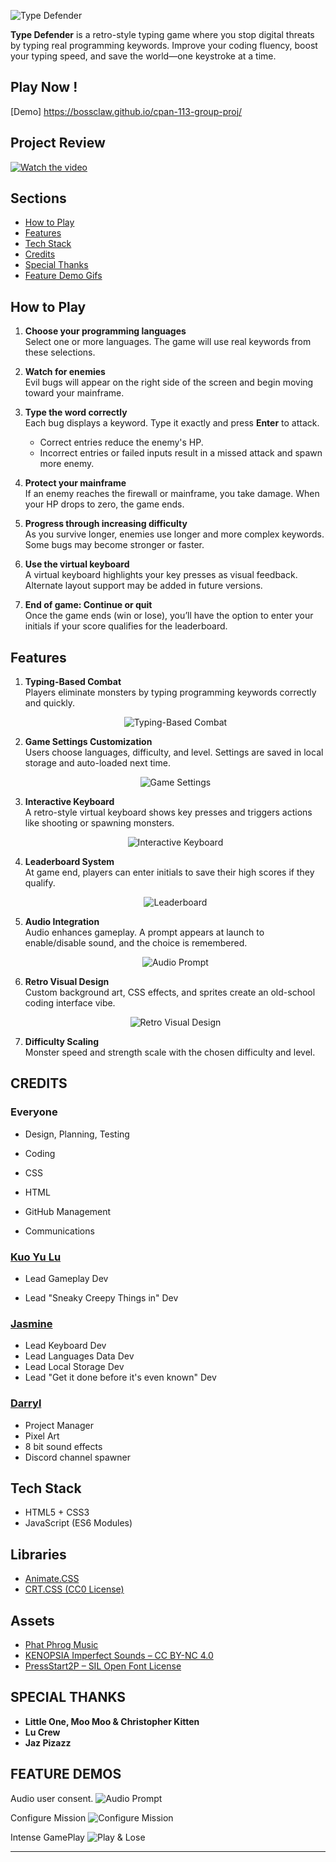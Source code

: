 ![Type Defender](img/assets/logo.png)

**Type Defender** is a retro-style typing game where you stop digital threats by typing real programming keywords. Improve your coding fluency, boost your typing speed, and save the world—one keystroke at a time.

## Play Now !

[Demo] https://bossclaw.github.io/cpan-113-group-proj/


## Project Review
[![Watch the video](https://img.youtube.com/vi/1b4TxSrrb9I/hqdefault.jpg)](https://www.youtube.com/watch?v=1b4TxSrrb9I)


## Sections

- [How to Play](#how-to-play)
- [Features](#features)
- [Tech Stack](#tech-stack)
- [Credits](#credits)
- [Special Thanks](#special-thanks)
- [Feature Demo Gifs](#feature-demos)

## How to Play

1. **Choose your programming languages**  
   Select one or more languages. The game will use real keywords from these selections.

2. **Watch for enemies**  
   Evil bugs will appear on the right side of the screen and begin moving toward your mainframe.

3. **Type the word correctly**  
   Each bug displays a keyword. Type it exactly and press **Enter** to attack.

   - Correct entries reduce the enemy's HP.
   - Incorrect entries or failed inputs result in a missed attack and spawn more enemy.

4. **Protect your mainframe**  
   If an enemy reaches the firewall or mainframe, you take damage. When your HP drops to zero, the game ends.

5. **Progress through increasing difficulty**  
   As you survive longer, enemies use longer and more complex keywords. Some bugs may become stronger or faster.

6. **Use the virtual keyboard**  
   A virtual keyboard highlights your key presses as visual feedback. Alternate layout support may be added in future versions.

7. **End of game: Continue or quit**  
   Once the game ends (win or lose), you’ll have the option to enter your initials if your score qualifies for the leaderboard.

## Features

1. **Typing-Based Combat**  
   Players eliminate monsters by typing programming keywords correctly and quickly.
   <p align="center">
     <img src="img/assets/gameplay-2.png" alt="Typing-Based Combat">
   </p>

2. **Game Settings Customization**  
   Users choose languages, difficulty, and level. Settings are saved in local storage and auto-loaded next time.
   <p align="center">
     <img src="img/assets/config.png" alt="Game Settings">
   </p>

3. **Interactive Keyboard**  
   A retro-style virtual keyboard shows key presses and triggers actions like shooting or spawning monsters.
   <p align="center">
     <img src="img/assets/keyboard.png" alt="Interactive Keyboard">
   </p>

4. **Leaderboard System**  
   At game end, players can enter initials to save their high scores if they qualify.
   <p align="center">
     <img src="img/assets/leaderboard.png" alt="Leaderboard">
   </p>

5. **Audio Integration**  
   Audio enhances gameplay. A prompt appears at launch to enable/disable sound, and the choice is remembered.
   <p align="center">
     <img src="img/assets/audio.png" alt="Audio Prompt">
   </p>

6. **Retro Visual Design**  
   Custom background art, CSS effects, and sprites create an old-school coding interface vibe.
   <p align="center">
     <img src="img/assets/info.png" alt="Retro Visual Design">
   </p>

7. **Difficulty Scaling**  
   Monster speed and strength scale with the chosen difficulty and level.

## CREDITS

### Everyone

- Design, Planning, Testing

- Coding

- CSS

- HTML

- GitHub Management

- Communications

### [Kuo Yu Lu](https://github.com/klu0926)

- Lead Gameplay Dev

- Lead "Sneaky Creepy Things in" Dev

### [Jasmine](https://github.com/Jaysandjay)

- Lead Keyboard Dev
- Lead Languages Data Dev
- Lead Local Storage Dev
- Lead "Get it done before it's even known" Dev

### [Darryl](https://github.com/BossClaw)

- Project Manager
- Pixel Art
- 8 bit sound effects
- Discord channel spawner

## Tech Stack

- HTML5 + CSS3
- JavaScript (ES6 Modules)

## Libraries

- [Animate.CSS](https://animate.style)
- [CRT.CSS (CC0 License)](https://github.com/protesilaos/crt.css)

## Assets

- [Phat Phrog Music](https://phatphrog.com)
- [KENOPSIA Imperfect Sounds – CC BY-NC 4.0](https://freemusicarchive.org/music/Kenopsia/)
- [PressStart2P – SIL Open Font License](https://fonts.google.com/specimen/Press+Start+2P)

## SPECIAL THANKS

- **Little One, Moo Moo & Christopher Kitten**
- **Lu Crew**
- **Jaz Pizazz**

## FEATURE DEMOS

Audio user consent.
<img src="assets/demo_audio_user_consent.gif" alt="Audio Prompt">

Configure Mission
<img src="assets/demo_configure_mission.gif" alt="Configure Mission">

Intense GamePlay
<img src="assets/demo_play_lose.gif" alt="Play & Lose">


---

